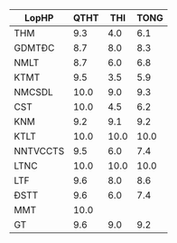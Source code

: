 |LopHP   |QTHT|THI |TONG|
|--------|----|----|----|
|THM     |9.3 |4.0 |6.1 |
|GDMTĐC  |8.7 |8.0 |8.3 |
|NMLT    |8.7 |6.0 |6.8 |
|KTMT    |9.5 |3.5 |5.9 |
|NMCSDL  |10.0|9.0 |9.3 |
|CST     |10.0|4.5 |6.2 |
|KNM     |9.2 |9.1 |9.2 |
|KTLT    |10.0|10.0|10.0|
|NNTVCCTS|9.5 |6.0 |7.4 |
|LTNC    |10.0|10.0|10.0|
|LTF     |9.6 |8.0 |8.6 |
|ĐSTT    |9.6 |6.0 |7.4 |
|MMT     |10.0|    |    |
|GT      |9.6 |9.0 |9.2 |
